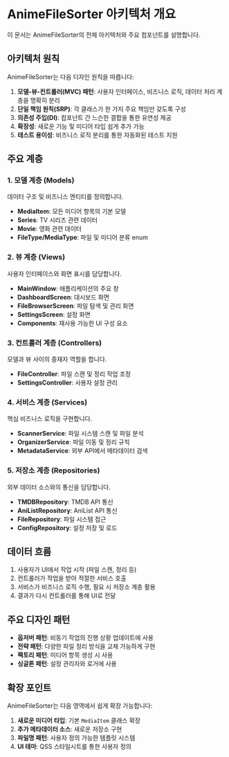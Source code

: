 # AnimeFileSorter 아키텍처 개요

이 문서는 AnimeFileSorter의 전체 아키텍처와 주요 컴포넌트를 설명합니다.

## 아키텍처 원칙

AnimeFileSorter는 다음 디자인 원칙을 따릅니다:

1. **모델-뷰-컨트롤러(MVC) 패턴**: 사용자 인터페이스, 비즈니스 로직, 데이터 처리 계층을 명확히 분리
2. **단일 책임 원칙(SRP)**: 각 클래스가 한 가지 주요 책임만 갖도록 구성
3. **의존성 주입(DI)**: 컴포넌트 간 느슨한 결합을 통한 유연성 제공
4. **확장성**: 새로운 기능 및 미디어 타입 쉽게 추가 가능
5. **테스트 용이성**: 비즈니스 로직 분리를 통한 자동화된 테스트 지원

## 주요 계층

### 1. 모델 계층 (Models)

데이터 구조 및 비즈니스 엔티티를 정의합니다.

- **MediaItem**: 모든 미디어 항목의 기본 모델
- **Series**: TV 시리즈 관련 데이터
- **Movie**: 영화 관련 데이터
- **FileType/MediaType**: 파일 및 미디어 분류 enum

### 2. 뷰 계층 (Views)

사용자 인터페이스와 화면 표시를 담당합니다.

- **MainWindow**: 애플리케이션의 주요 창
- **DashboardScreen**: 대시보드 화면
- **FileBrowserScreen**: 파일 탐색 및 관리 화면
- **SettingsScreen**: 설정 화면
- **Components**: 재사용 가능한 UI 구성 요소

### 3. 컨트롤러 계층 (Controllers)

모델과 뷰 사이의 중재자 역할을 합니다.

- **FileController**: 파일 스캔 및 정리 작업 조정
- **SettingsController**: 사용자 설정 관리

### 4. 서비스 계층 (Services)

핵심 비즈니스 로직을 구현합니다.

- **ScannerService**: 파일 시스템 스캔 및 파일 분석
- **OrganizerService**: 파일 이동 및 정리 규칙
- **MetadataService**: 외부 API에서 메타데이터 검색

### 5. 저장소 계층 (Repositories)

외부 데이터 소스와의 통신을 담당합니다.

- **TMDBRepository**: TMDB API 통신
- **AniListRepository**: AniList API 통신
- **FileRepository**: 파일 시스템 접근
- **ConfigRepository**: 설정 저장 및 로드

## 데이터 흐름

1. 사용자가 UI에서 작업 시작 (파일 스캔, 정리 등)
2. 컨트롤러가 작업을 받아 적절한 서비스 호출
3. 서비스가 비즈니스 로직 수행, 필요 시 저장소 계층 활용
4. 결과가 다시 컨트롤러를 통해 UI로 전달

## 주요 디자인 패턴

- **옵저버 패턴**: 비동기 작업의 진행 상황 업데이트에 사용
- **전략 패턴**: 다양한 파일 정리 방식을 교체 가능하게 구현
- **팩토리 패턴**: 미디어 항목 생성 시 사용
- **싱글톤 패턴**: 설정 관리자와 로거에 사용

## 확장 포인트

AnimeFileSorter는 다음 영역에서 쉽게 확장 가능합니다:

1. **새로운 미디어 타입**: 기본 `MediaItem` 클래스 확장
2. **추가 메타데이터 소스**: 새로운 저장소 구현
3. **파일명 패턴**: 사용자 정의 가능한 템플릿 시스템
4. **UI 테마**: QSS 스타일시트를 통한 사용자 정의 